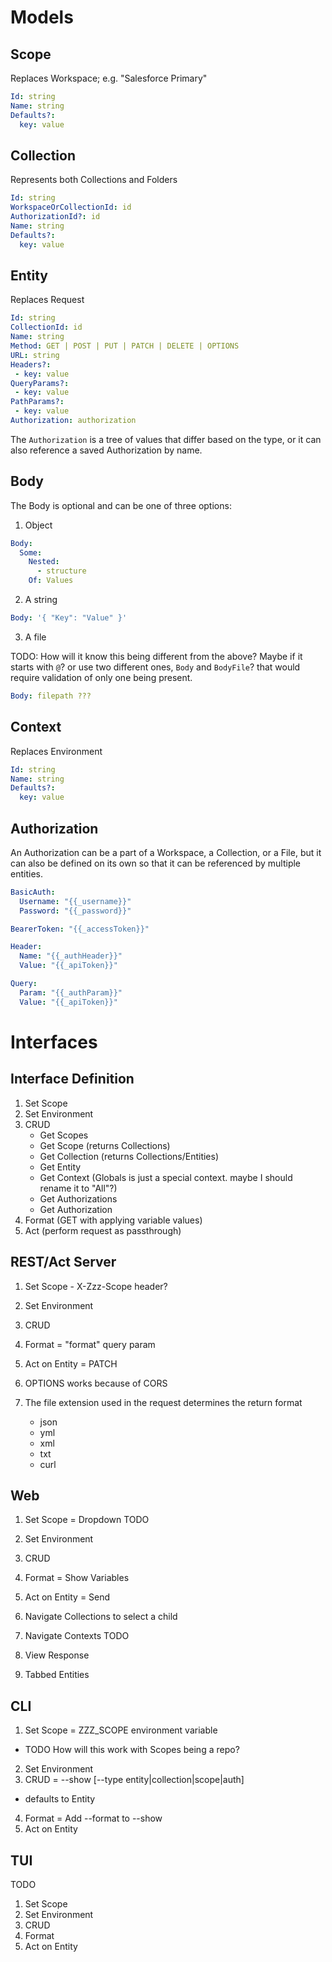 # Models

## Scope

Replaces Workspace; e.g. "Salesforce Primary"

```yml
Id: string
Name: string
Defaults?:
  key: value
```

## Collection

Represents both Collections and Folders

```yml
Id: string
WorkspaceOrCollectionId: id
AuthorizationId?: id
Name: string
Defaults?:
  key: value
```

## Entity

Replaces Request

```yml
Id: string
CollectionId: id
Name: string
Method: GET | POST | PUT | PATCH | DELETE | OPTIONS
URL: string
Headers?:
 - key: value
QueryParams?:
 - key: value
PathParams?:
 - key: value
Authorization: authorization
```

The `Authorization` is a tree of values that differ based on the type, or it can also reference a saved Authorization by name.

## Body

The Body is optional and can be one of three options:

1. Object

```yml
Body:
  Some:
    Nested:
      - structure
    Of: Values
```

2. A string

```yml
Body: '{ "Key": "Value" }'
```

3. A file

TODO: How will it know this being different from the above?
Maybe if it starts with `@`? or use two different ones, `Body` and `BodyFile`? that would require validation of only one being present.

```yml
Body: filepath ???
```

## Context

Replaces Environment

```yml
Id: string
Name: string
Defaults?:
  key: value
```

## Authorization

An Authorization can be a part of a Workspace, a Collection, or a File, but it can also be defined on its own so that it can be referenced by multiple entities.

```yml
BasicAuth:
  Username: "{{_username}}"
  Password: "{{_password}}"
```
```yml
BearerToken: "{{_accessToken}}"
```
```yml
Header:
  Name: "{{_authHeader}}"
  Value: "{{_apiToken}}"
```
```yml
Query:
  Param: "{{_authParam}}"
  Value: "{{_apiToken}}"
```

# Interfaces

## Interface Definition

1. Set Scope
2. Set Environment
3. CRUD
    - Get Scopes
    - Get Scope (returns Collections)
    - Get Collection (returns Collections/Entities)
    - Get Entity
    - Get Context (Globals is just a special context. maybe I should rename it to "All"?)
    - Get Authorizations
    - Get Authorization
4. Format (GET with applying variable values)
5. Act (perform request as passthrough)

## REST/Act Server

1. Set Scope - X-Zzz-Scope header?
2. Set Environment
3. CRUD
4. Format = "format" query param
5. Act on Entity = PATCH

1. OPTIONS works because of CORS
2. The file extension used in the request determines the return format
    - json
    - yml
    - xml
    - txt
    - curl

## Web

1. Set Scope = Dropdown TODO
2. Set Environment
3. CRUD
4. Format = Show Variables
5. Act on Entity = Send

1. Navigate Collections to select a child
2. Navigate Contexts TODO
3. View Response
4. Tabbed Entities


## CLI

1. Set Scope = ZZZ_SCOPE environment variable
  - TODO How will this work with Scopes being a repo?
2. Set Environment
3. CRUD = --show [--type entity|collection|scope|auth] <id>
  - defaults to Entity
4. Format = Add --format to --show
5. Act on Entity



## TUI

TODO

1. Set Scope
2. Set Environment
3. CRUD
4. Format
5. Act on Entity
